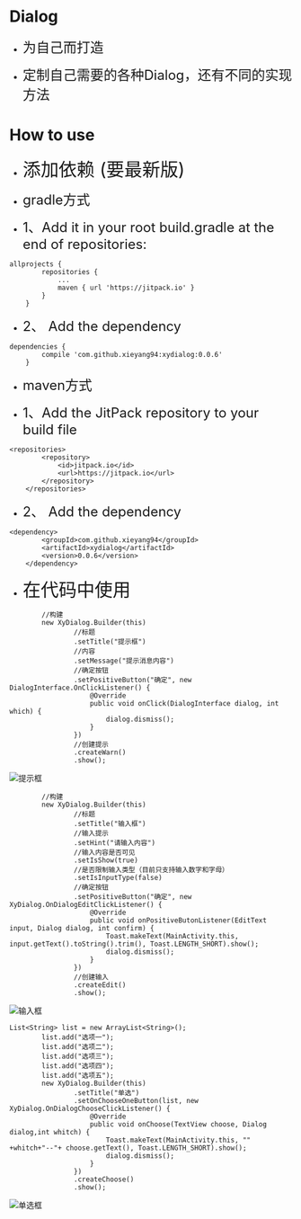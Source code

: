 # Dialog

- <font size=5>为自己而打造</font>


- <font size=5>定制自己需要的各种Dialog，还有不同的实现方法</font>


# How to use


- <font size=6>添加依赖  (要最新版)</font>



- <font size=5 >gradle方式</font>



- <font size=5>1、Add it in your root build.gradle at the end of repositories:</font>




```
allprojects {
    	repositories {
			...
			maven { url 'https://jitpack.io' }
		}
	}
```


- <font size=5>2、 Add the dependency</font>



```
dependencies {
    	compile 'com.github.xieyang94:xydialog:0.0.6'
	}
```


- <font size=5 >maven方式</font>



- <font size=5>1、Add the JitPack repository to your build file</font>




```
<repositories>
    	<repository>
		    <id>jitpack.io</id>
		    <url>https://jitpack.io</url>
		</repository>
	</repositories>
```


- <font size=5>2、 Add the dependency</font>



```
<dependency>
        <groupId>com.github.xieyang94</groupId>
	    <artifactId>xydialog</artifactId>
	    <version>0.0.6</version>
	</dependency>
```


- <font size=6>在代码中使用</font>


```
        //构建
        new XyDialog.Builder(this)
                //标题
                .setTitle("提示框")
                //内容
                .setMessage("提示消息内容")
                //确定按钮
                .setPositiveButton("确定", new DialogInterface.OnClickListener() {
                    @Override
                    public void onClick(DialogInterface dialog, int which) {
                        dialog.dismiss();
                    }
                })
                //创建提示
                .createWarn()
                .show();
```


![提示框](https://github.com/xieyang94/xydialog/blob/master/1.png "提示框")



```
        //构建
        new XyDialog.Builder(this)
                //标题
                .setTitle("输入框")
                //输入提示
                .setHint("请输入内容")
                //输入内容是否可见
                .setIsShow(true)
                //是否限制输入类型（目前只支持输入数字和字母）
                .setIsInputType(false)
                //确定按钮
                .setPositiveButton("确定", new XyDialog.OnDialogEditClickListener() {
                    @Override
                    public void onPositiveButonListener(EditText input, Dialog dialog, int confirm) {
                        Toast.makeText(MainActivity.this, input.getText().toString().trim(), Toast.LENGTH_SHORT).show();
                        dialog.dismiss();
                    }
                })
                //创建输入
                .createEdit()
                .show();
```


![输入框](https://github.com/xieyang94/xydialog/blob/master/2.png "输入框")


```
List<String> list = new ArrayList<String>();
        list.add("选项一");
        list.add("选项二");
        list.add("选项三");
        list.add("选项四");
        list.add("选项五");
        new XyDialog.Builder(this)
                .setTitle("单选")
                .setOnChooseOneButton(list, new XyDialog.OnDialogChooseClickListener() {
                    @Override
                    public void onChoose(TextView choose, Dialog dialog,int whitch) {
                        Toast.makeText(MainActivity.this, "" +whitch+"--"+ choose.getText(), Toast.LENGTH_SHORT).show();
                        dialog.dismiss();
                    }
                })
                .createChoose()
                .show();
```

![单选框](https://github.com/xieyang94/xydialog/blob/master/3.png "单选框")




